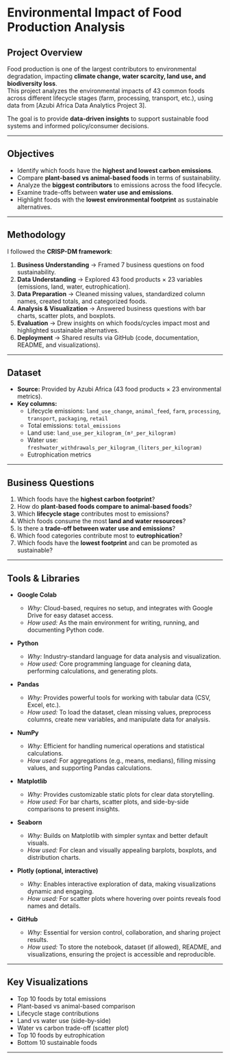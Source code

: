 # Environmental Impact of Food Production Analysis

## Project Overview
Food production is one of the largest contributors to environmental degradation, impacting **climate change, water scarcity, land use, and biodiversity loss**.  
This project analyzes the environmental impacts of 43 common foods across different lifecycle stages (farm, processing, transport, etc.), using data from [Azubi Africa Data Analytics Project 3].

The goal is to provide **data-driven insights** to support sustainable food systems and informed policy/consumer decisions.

---

## Objectives
- Identify which foods have the **highest and lowest carbon emissions**.
- Compare **plant-based vs animal-based foods** in terms of sustainability.
- Analyze the **biggest contributors** to emissions across the food lifecycle.
- Examine trade-offs between **water use and emissions**.
- Highlight foods with the **lowest environmental footprint** as sustainable alternatives.

---

## Methodology
I followed the **CRISP-DM framework**:
1. **Business Understanding** → Framed 7 business questions on food sustainability.  
2. **Data Understanding** → Explored 43 food products × 23 variables (emissions, land, water, eutrophication).  
3. **Data Preparation** → Cleaned missing values, standardized column names, created totals, and categorized foods.  
4. **Analysis & Visualization** → Answered business questions with bar charts, scatter plots, and boxplots.  
5. **Evaluation** → Drew insights on which foods/cycles impact most and highlighted sustainable alternatives.  
6. **Deployment** → Shared results via GitHub (code, documentation, README, and visualizations).  

---

## Dataset
- **Source:** Provided by Azubi Africa (43 food products × 23 environmental metrics).
- **Key columns:**
  - Lifecycle emissions: `land_use_change`, `animal_feed`, `farm`, `processing`, `transport`, `packaging`, `retail`
  - Total emissions: `total_emissions`
  - Land use: `land_use_per_kilogram_(m²_per_kilogram)`
  - Water use: `freshwater_withdrawals_per_kilogram_(liters_per_kilogram)`
  - Eutrophication metrics

---

## Business Questions
1. Which foods have the **highest carbon footprint**?
2. How do **plant-based foods compare to animal-based foods**?
3. Which **lifecycle stage** contributes most to emissions?
4. Which foods consume the most **land and water resources**?
5. Is there a **trade-off between water use and emissions**?
6. Which food categories contribute most to **eutrophication**?
7. Which foods have the **lowest footprint** and can be promoted as sustainable?

---

## Tools & Libraries  

- **Google Colab**  
  - *Why:* Cloud-based, requires no setup, and integrates with Google Drive for easy dataset access.  
  - *How used:* As the main environment for writing, running, and documenting Python code.  

- **Python**  
  - *Why:* Industry-standard language for data analysis and visualization.  
  - *How used:* Core programming language for cleaning data, performing calculations, and generating plots.  

- **Pandas**  
  - *Why:* Provides powerful tools for working with tabular data (CSV, Excel, etc.).  
  - *How used:* To load the dataset, clean missing values, preprocess columns, create new variables, and manipulate data for analysis.  

- **NumPy**  
  - *Why:* Efficient for handling numerical operations and statistical calculations.  
  - *How used:* For aggregations (e.g., means, medians), filling missing values, and supporting Pandas calculations.  

- **Matplotlib**  
  - *Why:* Provides customizable static plots for clear data storytelling.  
  - *How used:* For bar charts, scatter plots, and side-by-side comparisons to present insights.  

- **Seaborn**  
  - *Why:* Builds on Matplotlib with simpler syntax and better default visuals.  
  - *How used:* For clean and visually appealing barplots, boxplots, and distribution charts.  

- **Plotly (optional, interactive)**  
  - *Why:* Enables interactive exploration of data, making visualizations dynamic and engaging.  
  - *How used:* For scatter plots where hovering over points reveals food names and details.  

- **GitHub**  
  - *Why:* Essential for version control, collaboration, and sharing project results.  
  - *How used:* To store the notebook, dataset (if allowed), README, and visualizations, ensuring the project is accessible and reproducible.  

---

## Key Visualizations
- Top 10 foods by total emissions  
- Plant-based vs animal-based comparison  
- Lifecycle stage contributions  
- Land vs water use (side-by-side)  
- Water vs carbon trade-off (scatter plot)  
- Top 10 foods by eutrophication  
- Bottom 10 sustainable foods  

---


